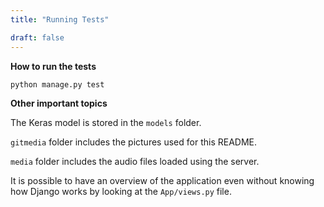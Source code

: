 ```yaml
---
title: "Running Tests"

draft: false
---
```


**How to run the tests**

```python manage.py test```

**Other important topics**

The Keras model is stored in the ```models``` folder.

```gitmedia``` folder includes the pictures used for this README.

```media``` folder includes the audio files loaded using the server. 

It is possible to have an overview of the application even without knowing how Django works by looking at the ``App/views.py`` file.

